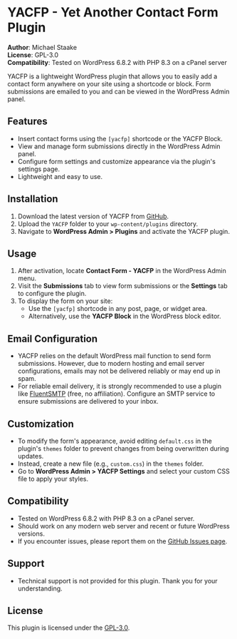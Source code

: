 # YACFP - Yet Another Contact Form Plugin

**Author**: Michael Staake  
**License**: GPL-3.0  
**Compatibility**: Tested on WordPress 6.8.2 with PHP 8.3 on a cPanel server  

YACFP is a lightweight WordPress plugin that allows you to easily add a contact form anywhere on your site using a shortcode or block. Form submissions are emailed to you and can be viewed in the WordPress Admin panel.

## Features
- Insert contact forms using the `[yacfp]` shortcode or the YACFP Block.
- View and manage form submissions directly in the WordPress Admin panel.
- Configure form settings and customize appearance via the plugin's settings page.
- Lightweight and easy to use.

## Installation
1. Download the latest version of YACFP from [GitHub](https://github.com/michaelstaake/YACFP).
2. Upload the `YACFP` folder to your `wp-content/plugins` directory.
3. Navigate to **WordPress Admin > Plugins** and activate the YACFP plugin.

## Usage
1. After activation, locate **Contact Form - YACFP** in the WordPress Admin menu.
2. Visit the **Submissions** tab to view form submissions or the **Settings** tab to configure the plugin.
3. To display the form on your site:
   - Use the `[yacfp]` shortcode in any post, page, or widget area.
   - Alternatively, use the **YACFP Block** in the WordPress block editor.

## Email Configuration
- YACFP relies on the default WordPress mail function to send form submissions. However, due to modern hosting and email server configurations, emails may not be delivered reliably or may end up in spam.
- For reliable email delivery, it is strongly recommended to use a plugin like [FluentSMTP](https://wordpress.org/plugins/fluent-smtp/) (free, no affiliation). Configure an SMTP service to ensure submissions are delivered to your inbox.

## Customization
- To modify the form's appearance, avoid editing `default.css` in the plugin's `themes` folder to prevent changes from being overwritten during updates.
- Instead, create a new file (e.g., `custom.css`) in the `themes` folder.
- Go to **WordPress Admin > YACFP Settings** and select your custom CSS file to apply your styles.

## Compatibility
- Tested on WordPress 6.8.2 with PHP 8.3 on a cPanel server.
- Should work on any modern web server and recent or future WordPress versions.
- If you encounter issues, please report them on the [GitHub Issues page](https://github.com/michaelstaake/YACFP/issues).

## Support
- Technical support is not provided for this plugin. Thank you for your understanding.

## License
This plugin is licensed under the [GPL-3.0](https://www.gnu.org/licenses/gpl-3.0.en.html).
